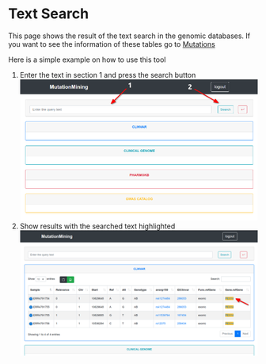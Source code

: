 # Text Search

This page shows the result of the text search in the genomic databases. If you want to see the information of these tables go to [Mutations](display-variants-for-samples/mutations.md)

Here is a simple example on how to use this tool

1. Enter the text in section 1 and press the search button
![](../../.gitbook/assets/text-search-table.png)
2. Show results with the searched text highlighted
![](../../.gitbook/assets/text-search-table-result.png)
